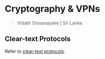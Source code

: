 # Cryptography & VPNs

> Vidath Dissanayake | Sri Lanka

## Clear-text Protocols

Refer to [clear-text protocols](../../../../../cryptography/secure%20communication/protocols/clear-text%20protocols.md).

